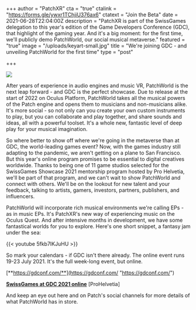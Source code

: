 +++
author = "PatchXR"
cta = "true"
ctalink = "https://forms.gle/ywxr1TChjiU376ax6"
ctatext = "Join the Beta"
date = 2021-06-28T22:04:00Z
description = "PatchXR is part of the SwissGames delegation to this year's edition of the Game Developers Conference (GDC), that highlight of the gaming year. And it's a big moment: for the first time, we'll publicly demo PatchWorld, our social musical metaverse."
featured = "true"
image = "/uploads/keyart-small.jpg"
title = "We're joining GDC - and unveiling PatchWorld for the first time"
type = "post"

+++

![](/uploads/keyart-small.jpg)

After years of experience in audio engines and music VR, PatchWorld is the next leap forward - and GDC is the perfect showcase. Due to release at the start of 2022 on Oculus Platform, PatchWorld takes all the musical powers of the Patch engine and opens them to musicians and non-musicians alike. It's more social - so not only can you create your own custom instruments to play, but you can collaborate and play together, and share sounds and ideas, all with a powerful toolset. It's a whole new, fantastic level of deep play for your musical imagination.

So where better to show off where we're going in the metaverse than at GDC, the world-leading games event? Now, with the games industry still adapting to the pandemic, we aren't getting on a plane to San Francisco. But this year's online program promises to be essential to digital creatives worldwide. Thanks to being one of 11 game studios selected for the SwissGames Showcase 2021 mentorship program hosted by Pro Helvetia, we'll be part of that program, and we can't wait to show PatchWorld and connect with others. We'll be on the lookout for new talent and your feedback, talking to artists, gamers, investors, partners, publishers, and influencers.

PatchWorld will incorporate rich musical environments we're calling EPs - as in music EPs. It's PatchXR's new way of experiencing music on the Oculus Quest. And after intensive months in development, we have some fantastical worlds for you to explore. Here's one short snippet, a fantasy jam under the sea:

{{< youtube 5fkb7IKJuHU >}}

So mark your calendars - if GDC isn't there already. The online event runs 19-23 July 2021. It's the full week-long event, but online.

[**https://gdconf.com/**](https://gdconf.com/ "https://gdconf.com/")

[**SwissGames at GDC 2021 online**](https://swissgames.ch/2021/06/25/swissgames-at-gdc-2021-online/) \[ProHelvetia\]

And keep an eye out here and on Patch's social channels for more details of what PatchWorld has in store.
